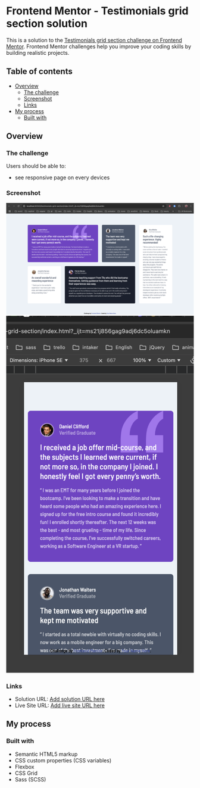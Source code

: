 # Frontend Mentor - Testimonials grid section solution

This is a solution to the [Testimonials grid section challenge on Frontend Mentor](https://www.frontendmentor.io/challenges/testimonials-grid-section-Nnw6J7Un7). Frontend Mentor challenges help you improve your coding skills by building realistic projects.

## Table of contents

- [Overview](#overview)
    - [The challenge](#the-challenge)
    - [Screenshot](#screenshot)
    - [Links](#links)
- [My process](#my-process)
    - [Built with](#built-with)

## Overview

### The challenge

Users should be able to:

- see responsive page on every devices

### Screenshot

![](/images/Screenshot-desktop.png)
![](/images/Screenshot-mobile.png)

### Links

- Solution URL: [Add solution URL here](https://github.com/AramHagen/testimonials-grid-section)
- Live Site URL: [Add live site URL here](https://aramhagen.github.io/testimonials-grid-section/)

## My process

### Built with

- Semantic HTML5 markup
- CSS custom properties (CSS variables)
- Flexbox
- CSS Grid
- Sass (SCSS)